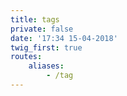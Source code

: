 ```yaml
---
title: tags
private: false
date: '17:34 15-04-2018'
twig_first: true
routes:
    aliases:
        - /tag
---
```


